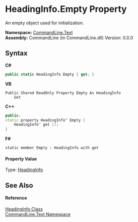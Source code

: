 # HeadingInfo.Empty Property 
 

An empty object used for initialization.

**Namespace:**&nbsp;<a href="N_CommandLine_Text">CommandLine.Text</a><br />**Assembly:**&nbsp;CommandLine (in CommandLine.dll) Version: 0.0.0

## Syntax

**C#**<br />
``` C#
public static HeadingInfo Empty { get; }
```

**VB**<br />
``` VB
Public Shared ReadOnly Property Empty As HeadingInfo
	Get
```

**C++**<br />
``` C++
public:
static property HeadingInfo^ Empty {
	HeadingInfo^ get ();
}
```

**F#**<br />
``` F#
static member Empty : HeadingInfo with get

```


#### Property Value
Type: <a href="T_CommandLine_Text_HeadingInfo">HeadingInfo</a>

## See Also


#### Reference
<a href="T_CommandLine_Text_HeadingInfo">HeadingInfo Class</a><br /><a href="N_CommandLine_Text">CommandLine.Text Namespace</a><br />